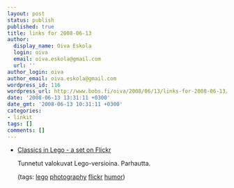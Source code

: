 ```yaml
---
layout: post
status: publish
published: true
title: links for 2008-06-13
author:
  display_name: Oiva Eskola
  login: oiva
  email: oiva.eskola@gmail.com
  url: ''
author_login: oiva
author_email: oiva.eskola@gmail.com
wordpress_id: 116
wordpress_url: http://www.bobs.fi/oiva/2008/06/13/links-for-2008-06-13/
date: '2008-06-13 13:31:11 +0300'
date_gmt: '2008-06-13 10:31:11 +0300'
categories:
- linkit
tags: []
comments: []
---
```

<ul class="delicious">
<li>
<div class="delicious-link"><a href="http://www.flickr.com/photos/balakov/sets/72157602602191858/">Classics in Lego - a set on Flickr</a></div></p>
<div class="delicious-extended">Tunnetut valokuvat Lego-versioina. Parhautta.</div></p>
<div class="delicious-tags">(tags: <a href="http://del.icio.us/oiva/lego">lego</a> <a href="http://del.icio.us/oiva/photography">photography</a> <a href="http://del.icio.us/oiva/flickr">flickr</a> <a href="http://del.icio.us/oiva/humor">humor</a>)</div><br />
	</li>
</ul></p>
